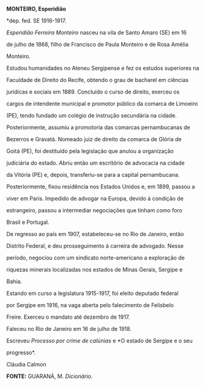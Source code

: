 **MONTEIRO, Esperidião**



\*dep. fed. SE 1916-1917.



*Esperidião Ferreira Monteiro* nasceu na vila de Santo Amaro (SE) em 16

de julho de 1868, filho de Francisco de Paula Monteiro e de Rosa Amélia

Monteiro.



Estudou humanidades no Ateneu Sergipense e fez os estudos superiores na

Faculdade de Direito do Recife, obtendo o grau de bacharel em ciências

jurídicas e sociais em 1889. Concluído o curso de direito, exerceu os

cargos de intendente municipal e promotor público da comarca de Limoeiro

(PE), tendo fundado um colégio de instrução secundária na cidade.

Posteriormente, assumiu a promotoria das comarcas pernambucanas de

Bezerros e Gravatá. Nomeado juiz de direito da comarca de Glória de

Goitá (PE), foi destituído pela legislação que anulou a organização

judiciária do estado. Abriu então um escritório de advocacia na cidade

da Vitória (PE) e, depois, transferiu-se para a capital pernambucana.

Posteriormente, fixou residência nos Estados Unidos e, em 1899, passou a

viver em Paris. Impedido de advogar na Europa, devido à condição de

estrangeiro, passou a intermediar negociações que tinham como foro

Brasil e Portugal.



De regresso ao país em 1907, estabeleceu-se no Rio de Janeiro, então

Distrito Federal, e deu prosseguimento à carreira de advogado. Nesse

período, negociou com um sindicato norte-americano a exploração de

riquezas minerais localizadas nos estados de Minas Gerais, Sergipe e

Bahia.



Estando em curso a legislatura 1915-1917, foi eleito deputado federal

por Sergipe em 1916, na vaga aberta pelo falecimento de Felisbelo

Freire. Exerceu o mandato até dezembro de 1917.



Faleceu no Rio de Janeiro em 16 de julho de 1918.



Escreveu *Processo por crime de calúnias* e *O estado de Sergipe e o seu

progresso*.



Cláudia Calmon



**FONTE:** GUARANÁ, M. *Dicionário*.

